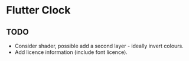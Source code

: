 # Flutter Clock

## TODO

* Consider shader, possible add a second layer - ideally invert colours.
* Add licence information (include font licence).
